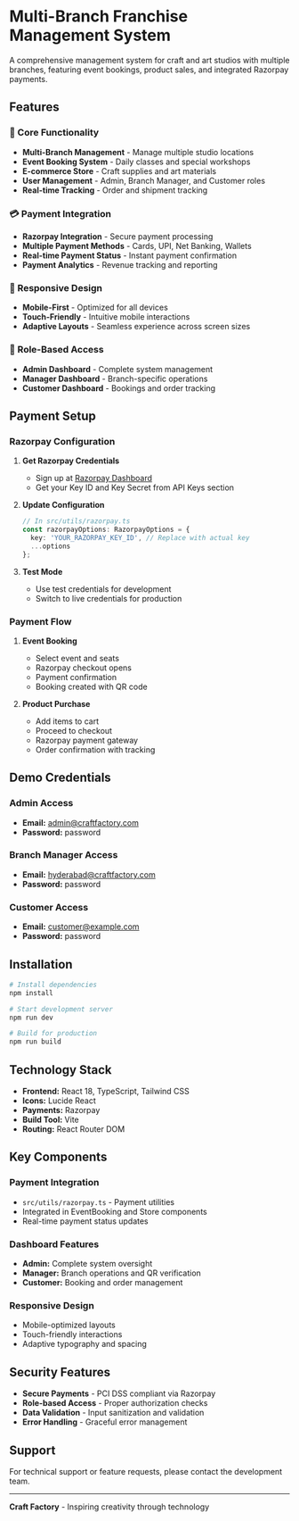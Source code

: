 # Multi-Branch Franchise Management System

A comprehensive management system for craft and art studios with multiple branches, featuring event bookings, product sales, and integrated Razorpay payments.

## Features

### 🎨 Core Functionality
- **Multi-Branch Management** - Manage multiple studio locations
- **Event Booking System** - Daily classes and special workshops
- **E-commerce Store** - Craft supplies and art materials
- **User Management** - Admin, Branch Manager, and Customer roles
- **Real-time Tracking** - Order and shipment tracking

### 💳 Payment Integration
- **Razorpay Integration** - Secure payment processing
- **Multiple Payment Methods** - Cards, UPI, Net Banking, Wallets
- **Real-time Payment Status** - Instant payment confirmation
- **Payment Analytics** - Revenue tracking and reporting

### 📱 Responsive Design
- **Mobile-First** - Optimized for all devices
- **Touch-Friendly** - Intuitive mobile interactions
- **Adaptive Layouts** - Seamless experience across screen sizes

### 🔐 Role-Based Access
- **Admin Dashboard** - Complete system management
- **Manager Dashboard** - Branch-specific operations
- **Customer Dashboard** - Bookings and order tracking

## Payment Setup

### Razorpay Configuration

1. **Get Razorpay Credentials**
   - Sign up at [Razorpay Dashboard](https://dashboard.razorpay.com/)
   - Get your Key ID and Key Secret from API Keys section

2. **Update Configuration**
   ```typescript
   // In src/utils/razorpay.ts
   const razorpayOptions: RazorpayOptions = {
     key: 'YOUR_RAZORPAY_KEY_ID', // Replace with actual key
     ...options
   };
   ```

3. **Test Mode**
   - Use test credentials for development
   - Switch to live credentials for production

### Payment Flow

1. **Event Booking**
   - Select event and seats
   - Razorpay checkout opens
   - Payment confirmation
   - Booking created with QR code

2. **Product Purchase**
   - Add items to cart
   - Proceed to checkout
   - Razorpay payment gateway
   - Order confirmation with tracking

## Demo Credentials

### Admin Access
- **Email:** admin@craftfactory.com
- **Password:** password

### Branch Manager Access
- **Email:** hyderabad@craftfactory.com
- **Password:** password

### Customer Access
- **Email:** customer@example.com
- **Password:** password

## Installation

```bash
# Install dependencies
npm install

# Start development server
npm run dev

# Build for production
npm run build
```

## Technology Stack

- **Frontend:** React 18, TypeScript, Tailwind CSS
- **Icons:** Lucide React
- **Payments:** Razorpay
- **Build Tool:** Vite
- **Routing:** React Router DOM

## Key Components

### Payment Integration
- `src/utils/razorpay.ts` - Payment utilities
- Integrated in EventBooking and Store components
- Real-time payment status updates

### Dashboard Features
- **Admin:** Complete system oversight
- **Manager:** Branch operations and QR verification
- **Customer:** Booking and order management

### Responsive Design
- Mobile-optimized layouts
- Touch-friendly interactions
- Adaptive typography and spacing

## Security Features

- **Secure Payments** - PCI DSS compliant via Razorpay
- **Role-based Access** - Proper authorization checks
- **Data Validation** - Input sanitization and validation
- **Error Handling** - Graceful error management

## Support

For technical support or feature requests, please contact the development team.

---

**Craft Factory** - Inspiring creativity through technology
